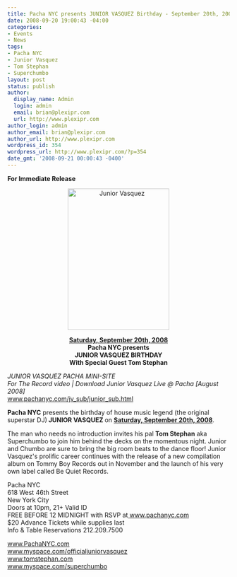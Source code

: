 ```yaml
---
title: Pacha NYC presents JUNIOR VASQUEZ Birthday - September 20th, 2008
date: 2008-09-20 19:00:43 -04:00
categories:
- Events
- News
tags:
- Pacha NYC
- Junior Vasquez
- Tom Stephan
- Superchumbo
layout: post
status: publish
author:
  display_name: Admin
  login: admin
  email: brian@plexipr.com
  url: http://www.plexipr.com
author_login: admin
author_email: brian@plexipr.com
author_url: http://www.plexipr.com
wordpress_id: 354
wordpress_url: http://www.plexipr.com/?p=354
date_gmt: '2008-09-21 00:00:43 -0400'
---
```


<p><strong>For Immediate Release</strong></p>
<p style="text-align: center;"><a href="http://www.pachanyc.com"><img class="size-full wp-image-961 aligncenter" title="Junior Vasquez" src="http://www.plexipr.com/wp-content/uploads/2008/09/flyer_092008.jpg" alt="Junior Vasquez" width="230" height="320" /></a></p>
<p style="text-align: center;"><strong><span style="text-decoration: underline;">Saturday, September 20th, 2008</span><br />
Pacha NYC presents<br />
JUNIOR VASQUEZ BIRTHDAY<br />
With Special Guest Tom Stephan</strong></p>
<p><em>JUNIOR VASQUEZ PACHA MINI-SITE<br />
For The Record video | Download Junior Vasquez Live @ Pacha [August 2008]</em><br />
<a href="http://">www.pachanyc.com/jv_sub/junior_sub.html</a></p>
<p><strong>Pacha NYC</strong> presents the birthday of house music legend (the original superstar DJ)<strong> JUNIOR VASQUEZ </strong>on <span style="text-decoration: underline;"><strong>Saturday, September 20th, 2008</strong></span>.</p>
<p>The man who needs no introduction invites his pal <strong>Tom Stephan</strong> aka Superchumbo to join him behind the decks on the momentous night. Junior and Chumbo are sure to bring the big room beats to the dance floor! Junior Vasquez's prolific career continues with the release of a new compilation album on Tommy Boy Records out in November and the launch of his very own label called Be Quiet Records.</p>
<p>Pacha NYC<br />
618 West 46th Street<br />
New York City<br />
Doors at 10pm, 21+ Valid ID<br />
FREE BEFORE 12 MIDNIGHT with RSVP at<a href="http://"> www.pachanyc.com</a><br />
$20 Advance Tickets while supplies last<br />
Info &amp; Table Reservations 212.209.7500</p>
<p><a href="http://">www.PachaNYC.com<br />
www.myspace.com/officialjuniorvasquez<br />
www.tomstephan.com<br />
www.myspace.com/superchumbo</a></p>
<p style="text-align: justify;"><span style="font-family: Times New Roman; font-size: small;"><span style="font-size: 12pt;"> </span></span></p>
